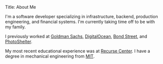 Title: About Me

I'm a software developer specializing in infrastructure, backend,
production engineering, and financial systems.
I'm currently taking time off to be with my family.

I previously worked at [Goldman Sachs](https://www.goldmansachs.com), [DigitalOcean](https://www.digitalocean.com), [Bond Street](https://www.bondstreet.com), and [PhotoShelter](https://www.photoshelter.com).

My most recent educational experience was at [Recurse
Center](https://www.recurse.com). I have a degree in mechanical engineering
from [MIT](https://web.mit.edu/).


